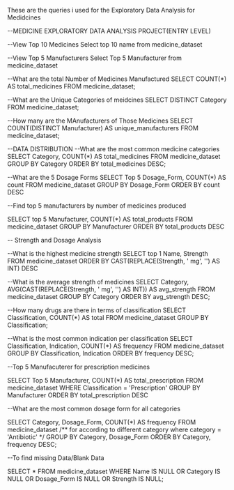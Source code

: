 These are the queries i used for the Exploratory Data Analysis for Medidcines

--MEDICINE EXPLORATORY DATA ANALYSIS PROJECT(ENTRY LEVEL)

--View Top 10 Medicines 
Select top 10 name
from medicine_dataset

--View Top 5 Manufacturers
Select Top 5 Manufacturer
from medicine_dataset

--What are the total Number of Medicines Manufactured
SELECT COUNT(*) AS total_medicines FROM medicine_dataset;

--What are the Unique Categories of meidcines
SELECT DISTINCT Category FROM medicine_dataset;

--How many are the MAnufacturers of Those Medicines
SELECT COUNT(DISTINCT Manufacturer) AS unique_manufacturers FROM medicine_dataset;

--DATA DISTRIBUTION
--What are the most common medicine categories
SELECT Category, COUNT(*) AS total_medicines
FROM medicine_dataset
GROUP BY Category
ORDER BY total_medicines DESC;

--What are the 5 Dosage Forms
SELECT Top 5 Dosage_Form, COUNT(*) AS count
FROM medicine_dataset
GROUP BY Dosage_Form
ORDER BY count DESC

--Find top 5 manufacturers by number of medicines produced

SELECT top 5 Manufacturer, COUNT(*) AS total_products
FROM medicine_dataset
GROUP BY Manufacturer
ORDER BY total_products DESC

-- Strength and Dosage Analysis

--What is the highest medicine strength
SELECT top 1 Name, Strength
FROM medicine_dataset
ORDER BY CAST(REPLACE(Strength, ' mg', '') AS INT) DESC

--What is the average strength of medicines
SELECT Category, AVG(CAST(REPLACE(Strength, ' mg', '') AS INT)) AS avg_strength
FROM medicine_dataset
GROUP BY Category
ORDER BY avg_strength DESC;

--How many drugs are there in terms of classification
SELECT Classification, COUNT(*) AS total
FROM medicine_dataset
GROUP BY Classification;

--What is the most common indication per classification
SELECT Classification, Indication, COUNT(*) AS frequency
FROM medicine_dataset
GROUP BY Classification, Indication
ORDER BY frequency DESC;

--Top 5 Manufacuterer for prescription medicines

SELECT Top 5 Manufacturer, COUNT(*) AS total_prescription
FROM medicine_dataset
WHERE Classification = 'Prescription'
GROUP BY Manufacturer
ORDER BY total_prescription DESC

--What are the most common dosage form for all categories

SELECT Category, Dosage_Form, COUNT(*) AS frequency
FROM medicine_dataset
/** for according to different category
where category = 'Antibiotic'
*/
GROUP BY Category, Dosage_Form
ORDER BY Category, frequency DESC;

--To find missing Data/Blank Data

SELECT *
FROM medicine_dataset
WHERE Name IS NULL 
   OR Category IS NULL
   OR Dosage_Form IS NULL
   OR Strength IS NULL;











